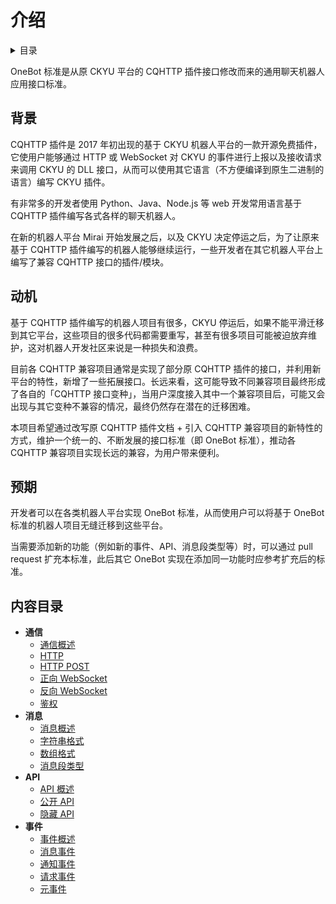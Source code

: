 # 介绍

<details>
<summary>目录</summary>
<p>

- [背景](#背景)
- [动机](#动机)
- [预期](#预期)
- [内容目录](#内容目录)

</p>
</details>

OneBot 标准是从原 CKYU 平台的 CQHTTP 插件接口修改而来的通用聊天机器人应用接口标准。

## 背景

CQHTTP 插件是 2017 年初出现的基于 CKYU 机器人平台的一款开源免费插件，它使用户能够通过 HTTP 或 WebSocket 对 CKYU 的事件进行上报以及接收请求来调用 CKYU 的 DLL 接口，从而可以使用其它语言（不方便编译到原生二进制的语言）编写 CKYU 插件。

有非常多的开发者使用 Python、Java、Node.js 等 web 开发常用语言基于 CQHTTP 插件编写各式各样的聊天机器人。

在新的机器人平台 Mirai 开始发展之后，以及 CKYU 决定停运之后，为了让原来基于 CQHTTP 插件编写的机器人能够继续运行，一些开发者在其它机器人平台上编写了兼容 CQHTTP 接口的插件/模块。

## 动机

基于 CQHTTP 插件编写的机器人项目有很多，CKYU 停运后，如果不能平滑迁移到其它平台，这些项目的很多代码都需要重写，甚至有很多项目可能被迫放弃维护，这对机器人开发社区来说是一种损失和浪费。

目前各 CQHTTP 兼容项目通常是实现了部分原 CQHTTP 插件的接口，并利用新平台的特性，新增了一些拓展接口。长远来看，这可能导致不同兼容项目最终形成了各自的「CQHTTP 接口变种」，当用户深度接入其中一个兼容项目后，可能又会出现与其它变种不兼容的情况，最终仍然存在潜在的迁移困难。

本项目希望通过改写原 CQHTTP 插件文档 + 引入 CQHTTP 兼容项目的新特性的方式，维护一个统一的、不断发展的接口标准（即 OneBot 标准），推动各 CQHTTP 兼容项目实现长远的兼容，为用户带来便利。

## 预期

开发者可以在各类机器人平台实现 OneBot 标准，从而使用户可以将基于 OneBot 标准的机器人项目无缝迁移到这些平台。

当需要添加新的功能（例如新的事件、API、消息段类型等）时，可以通过 pull request 扩充本标准，此后其它 OneBot 实现在添加同一功能时应参考扩充后的标准。

## 内容目录

- **通信**
  - [通信概述](communication/README.md)
  - [HTTP](communication/http.md)
  - [HTTP POST](communication/http-post.md)
  - [正向 WebSocket](communication/ws.md)
  - [反向 WebSocket](communication/ws-reverse.md)
  - [鉴权](communication/authorization.md)
- **消息**
  - [消息概述](message/README.md)
  - [字符串格式](message/string.md)
  - [数组格式](message/array.md)
  - [消息段类型](message/segment.md)
- **API**
  - [API 概述](api/README.md)
  - [公开 API](api/public.md)
  - [隐藏 API](api/hidden.md)
- **事件**
  - [事件概述](event/README.md)
  - [消息事件](event/message.md)
  - [通知事件](event/notice.md)
  - [请求事件](event/request.md)
  - [元事件](event/meta.md)
